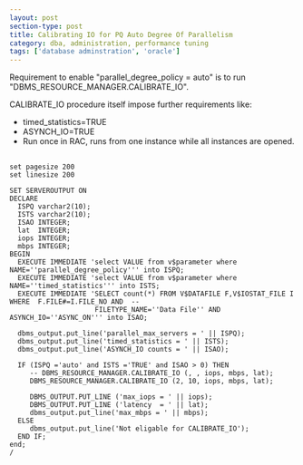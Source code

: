 ```yaml
---
layout: post
section-type: post
title: Calibrating IO for PQ Auto Degree Of Parallelism
category: dba, administration, performance tuning
tags: ['database adminstration', 'oracle']
---
```

Requirement to enable "parallel_degree_policy = auto" is to run "DBMS_RESOURCE_MANAGER.CALIBRATE_IO". 

CALIBRATE_IO procedure itself impose further requirements like:

* timed_statistics=TRUE
* ASYNCH_IO=TRUE
* Run once in RAC, runs from one instance while all instances are opened.


<pre> <code data-trim class="sql">
set pagesize 200
set linesize 200

SET SERVEROUTPUT ON
DECLARE
  ISPQ varchar2(10);
  ISTS varchar2(10);
  ISAO INTEGER;
  lat  INTEGER;
  iops INTEGER;
  mbps INTEGER;
BEGIN
  EXECUTE IMMEDIATE 'select VALUE from v$parameter where NAME=''parallel_degree_policy''' into ISPQ;
  EXECUTE IMMEDIATE 'select VALUE from v$parameter where NAME=''timed_statistics''' into ISTS;
  EXECUTE IMMEDIATE 'SELECT count(*) FROM V$DATAFILE F,V$IOSTAT_FILE I WHERE  F.FILE#=I.FILE_NO AND  --
                     FILETYPE_NAME=''Data File'' AND    ASYNCH_IO=''ASYNC_ON''' into ISAO;

  dbms_output.put_line('parallel_max_servers = ' || ISPQ);
  dbms_output.put_line('timed_statistics = ' || ISTS);
  dbms_output.put_line('ASYNCH_IO counts = ' || ISAO);

  IF (ISPQ ='auto' and ISTS ='TRUE' and ISAO > 0) THEN
     -- DBMS_RESOURCE_MANAGER.CALIBRATE_IO (<DISKS>, <MAX_LATENCY>, iops, mbps, lat);
     DBMS_RESOURCE_MANAGER.CALIBRATE_IO (2, 10, iops, mbps, lat);
 
     DBMS_OUTPUT.PUT_LINE ('max_iops = ' || iops);
     DBMS_OUTPUT.PUT_LINE ('latency  = ' || lat);
     dbms_output.put_line('max_mbps = ' || mbps);
  ELSE
     dbms_output.put_line('Not eligable for CALIBRATE_IO');
  END IF;
end;
/

</code></pre>

